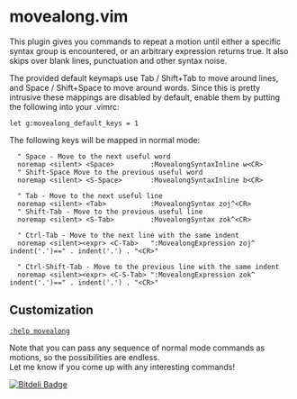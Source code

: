 movealong.vim
=============

This plugin gives you commands to repeat a motion until either a specific
syntax group is encountered, or an arbitrary expression returns true.
It also skips over blank lines, punctuation and other syntax noise.

The provided default keymaps use Tab / Shift+Tab to move around lines,
and Space / Shift+Space to move around words. Since this is pretty intrusive
these mappings are disabled by default, enable them by putting the following
into your .vimrc:

```vim
let g:movealong_default_keys = 1
```

The following keys will be mapped in normal mode:

```vim
  " Space - Move to the next useful word
  noremap <silent> <Space>         :MovealongSyntaxInline w<CR>
  " Shift-Space Move to the previous useful word
  noremap <silent> <S-Space>       :MovealongSyntaxInline b<CR>

  " Tab - Move to the next useful line
  noremap <silent> <Tab>           :MovealongSyntax zoj^<CR>
  " Shift-Tab - Move to the previous useful line
  noremap <silent> <S-Tab>         :MovealongSyntax zok^<CR>

  " Ctrl-Tab - Move to the next line with the same indent
  noremap <silent><expr> <C-Tab>   ":MovealongExpression zoj^ indent('.')==" . indent('.') . "<CR>"
  
  " Ctrl-Shift-Tab - Move to the previous line with the same indent
  noremap <silent><expr> <C-S-Tab> ":MovealongExpression zok^ indent('.')==" . indent('.') . "<CR>"
```

## Customization

[`:help movealong`](http://vim-doc.heroku.com/view?https://raw.github.com/toupeira/vim-movealong/master/doc/movealong.txt)

Note that you can pass any sequence of normal mode commands as motions, so the
possibilities are endless.  
Let me know if you come up with any interesting commands!


[![Bitdeli Badge](https://d2weczhvl823v0.cloudfront.net/toupeira/vim-movealong/trend.png)](https://bitdeli.com/free "Bitdeli Badge")

